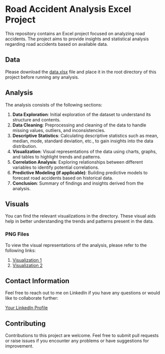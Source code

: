 # Road Accident Analysis Excel Project

This repository contains an Excel project focused on analyzing road accidents. The project aims to provide insights and statistical analysis regarding road accidents based on available data.

## Data

Please download the [data.xlsx](https://docs.google.com/spreadsheets/d/1OW5LMNmsFeZJQugGfV7gGauKyxj26L6l/edit?usp=sharing&ouid=101033190051376471690&rtpof=true&sd=true) file and place it in the root directory of this project before running any analysis.

## Analysis

The analysis consists of the following sections:

1. **Data Exploration**: Initial exploration of the dataset to understand its structure and contents.
2. **Data Cleaning**: Preprocessing and cleaning of the data to handle missing values, outliers, and inconsistencies.
3. **Descriptive Statistics**: Calculating descriptive statistics such as mean, median, mode, standard deviation, etc., to gain insights into the data distribution.
4. **Visualization**: Visual representations of the data using charts, graphs, and tables to highlight trends and patterns.
5. **Correlation Analysis**: Exploring relationships between different variables to identify potential correlations.
6. **Predictive Modeling (if applicable)**: Building predictive models to forecast road accidents based on historical data.
7. **Conclusion**: Summary of findings and insights derived from the analysis.

## Visuals

You can find the relevant visualizations in the directory. These visual aids help in better understanding the trends and patterns present in the data.

### PNG Files

To view the visual representations of the analysis, please refer to the following links:

1. [Visualization 1](https://github.com/TPrasad98/Road_Accident_analysis_Excel/blob/main/Screenshot%202024-02-15%20081607.png)
2. [Visualization 2](link_to_visualization_2.png)


## Contact Information

Feel free to reach out to me on LinkedIn if you have any questions or would like to collaborate further:

[Your LinkedIn Profile](https://www.linkedin.com/in/your_profile_id)

## Contributing

Contributions to this project are welcome. Feel free to submit pull requests or raise issues if you encounter any problems or have suggestions for improvement.

